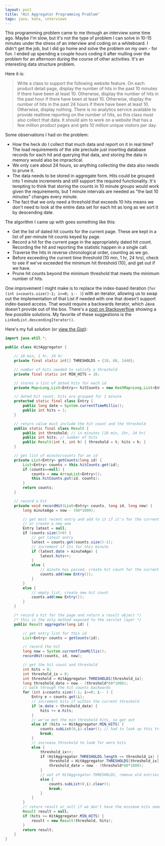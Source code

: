 ```yaml
---
layout: post
title: "Hit Aggregator Programming Problem"
tags: java, kata, interviews
---
```


This programming problem came to me through an interview some time ago. Maybe I'm slow, but it's not the type of problem I can solve in 10-15 minutes under the stress of an interview and coding on a whiteboard. I didn't get the job, but I did go home and solve the problem on my own - for fun. I ended up spending a couple hours coding it after mulling over the problem for an afternoon during the course of other activities. It's an interesting data structure problem.

Here it is:

> Write a class to support the following website feature. On each product detail page, display the number of hits in the past 10 minutes if there have been at least 10. Otherwise, display the number of hits in the past hour if there have been at least 10. Otherwise, display the 
number of hits in the past 24 hours if there have been at least 10. Otherwise, display nothing. There is no analytics service available to provide realtime reporting on the number of hits, so this class must also collect that data. It should aim to work on a website that has a few million product pages and gets 10 million unique visitors per day.

Some observations I had on the problem:

* How the heck do I collect that much data and report on it in real time? The load requirements of the site preclude just inserting database records for each hit and querying that data, and storing the data in memory would also be impractical. 
* We only care about 24 hours, so anything collecting the data also needs to prune it. 
* The data needs to be stored in aggregate form. Hits could be grouped into 1 minute increments and still support the required functionality. It's tempting to think that storing the counts in 10 minute groups would work given the requirements, but 1 minute intervals are needed as "the last 10 minutes" changes every minute.
* The fact that we only need a threshold that exceeds 10 hits means we don't need to look at the entire data set for each hit as long as we sort it by descending date.

The algorithm I came up with goes something like this:

* Get the list of dated hit counts for the current page. These are kept in a list of per-minute hit counts keyed by page.
* Record a hit for the current page in the appropriately dated hit count. Recording the hit and reporting the statistic happen in a single call. 
* Traverse the hits in reverse chronological order, counting as we go.
* Before exceeding the current time threshold (10 min, 1 hr, 24 hrs), check to see if we've exceeded the minimum hit threshold (10), and get out if we have.
* Prune hit counts beyond the minimum threshold that meets the minimum number of hits.

One improvement I might make is to replace the index-based iteration (`for (int i=counts.size()-1; i>=0; i-- )`) with an iterator, allowing us to swap out the implementation of that List if needed with one that doesn't support index-based access. That would require a backwards iterator, which Java doesn't provide out of the box. There's a <a href="http://stackoverflow.com/questions/2102499/iterating-through-a-list-in-reverse-order-in-java">post on Stackoverflow</a> showing a few possible solutions. My favorite of these suggestions is the `LinkedList.descendingIterator()`.

Here's my full solution (or <a href="https://gist.github.com/wiseley/8680923">view the Gist</a>):

~~~ java
import java.util.*;

public class HitAggregator {

	// 10 min, 1 hr, 24 hr
	private final static int[] THRESHOLDS = {10, 60, 1440};

	// number of hits needed to satisfy a threshold
	private final static int MIN_HITS = 10;

	// stores a list of dated hits for each id
	private Map<Long,List<Entry>> hitCounts = new HashMap<Long,List<Entry>>();

	// dated hit count, hits are grouped for 1 minute
	protected static final class Entry {
		public long date = System.currentTimeMillis(); 
		public int hits = 1;
	}

	// return value must include the hit count and the threshold
	public static final class Result {
		public int threshold; // in minutes (10 min, 1hr, 24 hr)
		public int hits; // number of hits
		public Result(int t, int h) { threshold = t; hits = h; }
	}

	// get list of minute/counts for an id
	private List<Entry> getCounts(long id) {
		List<Entry> counts = this.hitCounts.get(id);
		if (counts==null) {
			counts = new ArrayList<Entry>();
			this.hitCounts.put(id, counts);
		}
		return counts;
	}

	// record a hit
	private void recordHit(List<Entry> counts, long id, long now) {
		long minuteAgo = now - (60*1000);

		// get most recent entry and add to it if it's for the current minute, 
        // or create a new one
		Entry latest = null;
		if (counts.size()>0) {
			// get latest entry
			latest = counts.get(counts.size()-1);
			// increment if its for this minute
			if (latest.date > minuteAgo) {
				latest.hits++;
			} 
			else {
				// minute has passed, create hit count for the current minute
				counts.add(new Entry());
			}
		} 
		else {
			// empty list, create new hit count
			counts.add(new Entry());
		}
	}

	/* record a hit for the page and return a result object */
	/* this is the only method exposed to the servlet layer */
	public Result aggregate(long id) {

		// get entry list for this id
		List<Entry> counts = getCounts(id);

		// record the hit
		long now = System.currentTimeMillis();
		recordHit(counts, id, now);

		// get the hit count and threshold
		int hits = 0;
		int threshold_ix = 0;
		int threshold = HitAggregator.THRESHOLDS[threshold_ix];
		long threshold_date = now - (threshold*60*1000);
		// walk through the hit counts backwards
		for (int i=counts.size()-1; i>=0; i-- ) {
			Entry e = counts.get(i);
			// increment hits if within the current threshold
			if (e.date > threshold_date) {
				hits += e.hits;
			}
			// we've met the min threshold hits, so get out
			else if (hits >= HitAggregator.MIN_HITS) {
				counts.subList(0,i).clear(); // had to look up this trick
				break;
			}
			// increase threshold to look for more hits
			else {
				threshold_ix++;
				if (HitAggregator.THRESHOLDS.length <= threshold_ix) {
					threshold = HitAggregator.THRESHOLDS[threshold_ix];
					threshold_date = now - (threshold*60*1000);
				}
				// out of HitAggregator.THRESHOLDS, remove old entries and get out
				else {
					counts.subList(0,i).clear(); 
					break;
				}
			}
		}
		// return result or null if we don't have the minimum hits needed 
		Result result = null;
		if (hits >= HitAggregator.MIN_HITS) {
			result = new Result(threshold, hits);
		}
		return result;
	}
}
~~~
